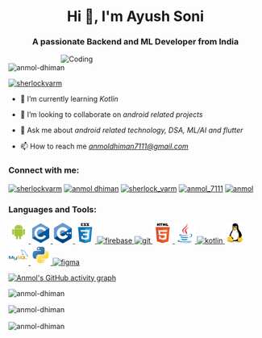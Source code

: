 <h1 align="center">Hi 👋, I'm Ayush Soni</h1>
<h3 align="center">A passionate Backend and ML Developer from India</h3>
<img align="right" alt="Coding" width="400" src="https://cdn.dribbble.com/users/1162077/screenshots/3848914/programmer.gif">

<p align="left"> <img src="https://komarev.com/ghpvc/?username=ayuxhxoni&label=Profile%20views&color=0e75b6&style=flat" alt="anmol-dhiman" /> </p>

 

<p align="left"> <a href="https://twitter.com/sherlockvarm" target="blank"><img src="https://img.shields.io/twitter/follow/sherlockvarm?logo=twitter&style=for-the-badge" alt="sherlockvarm" /></a> </p>

- 🌱 I’m currently learning *Kotlin*

- 👯 I’m looking to collaborate on *android related projects*

- 💬 Ask me about *android related technology, DSA, ML/AI and flutter*

- 📫 How to reach me *anmoldhiman7111@gmail.com*

<h3 align="left">Connect with me:</h3>
<p align="left">
<a href="https://twitter.com/sherlockvarm" target="blank"><img align="center" src="https://raw.githubusercontent.com/rahuldkjain/github-profile-readme-generator/master/src/images/icons/Social/twitter.svg" alt="sherlockvarm" height="30" width="40" /></a>
<a href="https://www.linkedin.com/in/anmol-7111" target="blank"><img align="center" src="https://raw.githubusercontent.com/rahuldkjain/github-profile-readme-generator/master/src/images/icons/Social/linked-in-alt.svg" alt="anmol dhiman" height="30" width="40" /></a>
<a href="https://instagram.com/sherlock_varm" target="blank"><img align="center" src="https://raw.githubusercontent.com/rahuldkjain/github-profile-readme-generator/master/src/images/icons/Social/instagram.svg" alt="sherlock_varm" height="30" width="40" /></a>
<a href="https://www.codechef.com/users/anmol_7111" target="blank"><img align="center" src="https://cdn.jsdelivr.net/npm/simple-icons@3.1.0/icons/codechef.svg" alt="anmol_7111" height="30" width="40" /></a>
<a href="https://auth.geeksforgeeks.org/user/anmoldhiman7111" target="blank"><img align="center" src="https://raw.githubusercontent.com/rahuldkjain/github-profile-readme-generator/master/src/images/icons/Social/geeks-for-geeks.svg" alt="anmol" height="30" width="40" /></a>
</p>

<h3 align="left">Languages and Tools:</h3>
<p align="left"> <a href="https://developer.android.com" target="_blank" rel="noreferrer"> <img src="https://raw.githubusercontent.com/devicons/devicon/master/icons/android/android-original-wordmark.svg" alt="android" width="40" height="40"/> </a> <a href="https://www.cprogramming.com/" target="_blank" rel="noreferrer"> <img src="https://raw.githubusercontent.com/devicons/devicon/master/icons/c/c-original.svg" alt="c" width="40" height="40"/> </a> <a href="https://www.w3schools.com/cpp/" target="_blank" rel="noreferrer"> <img src="https://raw.githubusercontent.com/devicons/devicon/master/icons/cplusplus/cplusplus-original.svg" alt="cplusplus" width="40" height="40"/> </a> <a href="https://www.w3schools.com/css/" target="_blank" rel="noreferrer"> <img src="https://raw.githubusercontent.com/devicons/devicon/master/icons/css3/css3-original-wordmark.svg" alt="css3" width="40" height="40"/> </a> <a href="https://firebase.google.com/" target="_blank" rel="noreferrer"> <img src="https://www.vectorlogo.zone/logos/firebase/firebase-icon.svg" alt="firebase" width="40" height="40"/> </a> <a href="https://git-scm.com/" target="_blank" rel="noreferrer"> <img src="https://www.vectorlogo.zone/logos/git-scm/git-scm-icon.svg" alt="git" width="40" height="40"/> </a> <a href="https://www.w3.org/html/" target="_blank" rel="noreferrer"> <img src="https://raw.githubusercontent.com/devicons/devicon/master/icons/html5/html5-original-wordmark.svg" alt="html5" width="40" height="40"/> </a> <a href="https://www.java.com" target="_blank" rel="noreferrer"> <img src="https://raw.githubusercontent.com/devicons/devicon/master/icons/java/java-original.svg" alt="java" width="40" height="40"/> </a> <a href="https://kotlinlang.org" target="_blank" rel="noreferrer"> <img src="https://www.vectorlogo.zone/logos/kotlinlang/kotlinlang-icon.svg" alt="kotlin" width="40" height="40"/> </a> <a href="https://www.linux.org/" target="_blank" rel="noreferrer"> <img src="https://raw.githubusercontent.com/devicons/devicon/master/icons/linux/linux-original.svg" alt="linux" width="40" height="40"/> </a> <a href="https://www.mysql.com/" target="_blank" rel="noreferrer"> <img src="https://raw.githubusercontent.com/devicons/devicon/master/icons/mysql/mysql-original-wordmark.svg" alt="mysql" width="40" height="40"/> </a> <a href="https://www.python.org" target="_blank" rel="noreferrer"> <img src="https://raw.githubusercontent.com/devicons/devicon/master/icons/python/python-original.svg" alt="python" width="40" height="40"/> </a> 
<a href="https://www.figma.com/" target="_blank" rel="noreferrer"> <img src="https://www.vectorlogo.zone/logos/figma/figma-icon.svg" alt="figma" width="40" height="40"/> </a></p>
 

[![Anmol's GitHub activity graph](https://activity-graph.herokuapp.com/graph?username=Anmol-Dhiman&&theme=xcode)](https://github.com/Anmol-Dhiman)

<p> <img align="left" src="https://github-readme-stats.vercel.app/api/top-langs?username=anmol-dhiman&show_icons=true&locale=en&layout=compact&theme=tokyonight" alt="anmol-dhiman" /><br></p>

<p> <img align="center" src="https://github-readme-stats.vercel.app/api?username=anmol-dhiman&show_icons=true&locale=en&theme=tokyonight" alt="anmol-dhiman" /><br></p>

<p> <img align="center" src="https://github-readme-streak-stats.herokuapp.com/?user=anmol-dhiman&&theme=tokyonight" alt="anmol-dhiman" /></p>

